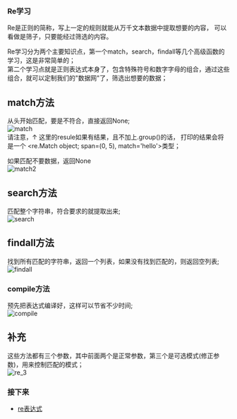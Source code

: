 ### Re学习  
Re是正则的简称，写上一定的规则就能从万千文本数据中提取想要的内容， 可以看做是筛子，只要能经过筛选的内容。  

Re学习分为两个主要知识点，第一个match，search，findall等几个高级函数的学习，这是非常简单的；  
第二个学习点就是正则表达式本身了，包含特殊符号和数字字母的组合，通过这些组合，就可以定制我们的"数据网"了，筛选出想要的数据；  

## match方法  
从头开始匹配，要是不符合，直接返回None;  
![match](https://github.com/KissMyLady/Web-of-Python/blob/master/Re/img/match1.jpg)  
请注意，↑ 这里的resule如果有结果，且不加上.group()的话， 打印的结果会将是一个 <re.Match object; span=(0, 5), match='hello'>类型；  

如果匹配不要数据，返回None  
![match2](https://github.com/KissMyLady/Web-of-Python/blob/master/Re/img/match2.jpg)  

## search方法  
匹配整个字符串，符合要求的就提取出来;  
![search](https://github.com/KissMyLady/Web-of-Python/blob/master/Re/img/search1.jpg)  

## findall方法  
找到所有匹配的字符串，返回一个列表，如果没有找到匹配的，则返回空列表;  
![findall](https://github.com/KissMyLady/Web-of-Python/blob/master/Re/img/findall1.jpg)  

### compile方法  
预先把表达式编译好，这样可以节省不少时间;  
![compile](https://github.com/KissMyLady/Web-of-Python/blob/master/Re/img/compile1.jpg)  


## 补充  
这些方法都有三个参数，其中前面两个是正常参数，第三个是可选模式(修正参数)，用来控制匹配的模式；  
![re_3](https://github.com/KissMyLady/Web-of-Python/blob/master/Re/img/re_3.jpg)

### 接下来
- [re表达式]()
